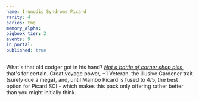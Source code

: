 ```yaml
---
name: Irumodic Syndrome Picard
rarity: 4
series: tng
memory_alpha:
bigbook_tier: 2
events: 9
in_portal:
published: true
---
```


What's that old codger got in his hand? [_Not a bottle of corner shop piss_](https://www.youtube.com/watch?v=RedqjMy62HQ), that's for certain. Great voyage power, +1 Veteran, the illusive Gardener trait (surely due a mega), and, until Mambo Picard is fused to 4/5, the best option for Picard SCI - which makes this pack only offering rather better than you might initially think.
